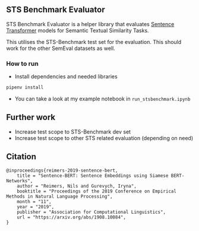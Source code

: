 ## STS Benchmark Evaluator 
STS Benchmark Evaluator is a helper library that evaluates [Sentence Transformer](https://github.com/UKPLab/sentence-transformers) models for Semantic Textual Similarity Tasks. 

This utilises the STS-Benchmark test set for the evaluation. This should work for the other SemEval datasets as well. 

### How to run
- Install dependencies and needed libraries
```bash
pipenv install  
```
- You can take a look at my example notebook in `run_stsbenchmark.ipynb`

## Further work
- Increase test scope to STS-Benchmark dev set
- Increase test scope to other STS related evaluation (depending on need)

## Citation 

```
@inproceedings{reimers-2019-sentence-bert,
    title = "Sentence-BERT: Sentence Embeddings using Siamese BERT-Networks",
    author = "Reimers, Nils and Gurevych, Iryna",
    booktitle = "Proceedings of the 2019 Conference on Empirical Methods in Natural Language Processing",
    month = "11",
    year = "2019",
    publisher = "Association for Computational Linguistics",
    url = "https://arxiv.org/abs/1908.10084",
}
```


